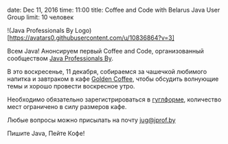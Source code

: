 date: Dec 11, 2016
time: 11:00
title: Coffee and Code with Belarus Java User Group
limit: 10 человек

!(Java Professionals By Logo)[https://avatars0.githubusercontent.com/u/10836864?v=3]

Всем Java! Анонсируем первый Coffee and Code, организованный сообществом [Java Professionals By](http://jprof.by).

В это воскресенье, 11 декабря, собираемся за чашечкой любимого напитка и завтраком в кафе [Golden Coffee](https://goo.gl/maps/hESeFxfdAcF2), чтобы обсудить волнующие темы и хорошо провести воскресное утро.

Необходимо обязательно зарегистрироваться в [гуглформе](https://goo.gl/forms/07CiWPZOmb5wYDkE2), количество мест ограничено в силу размеров кафе.

Любые вопросы можно присылать на почту [jug@jprof.by](mailto:jug@jprof.by)

Пишите Java, Пейте Кофе!
